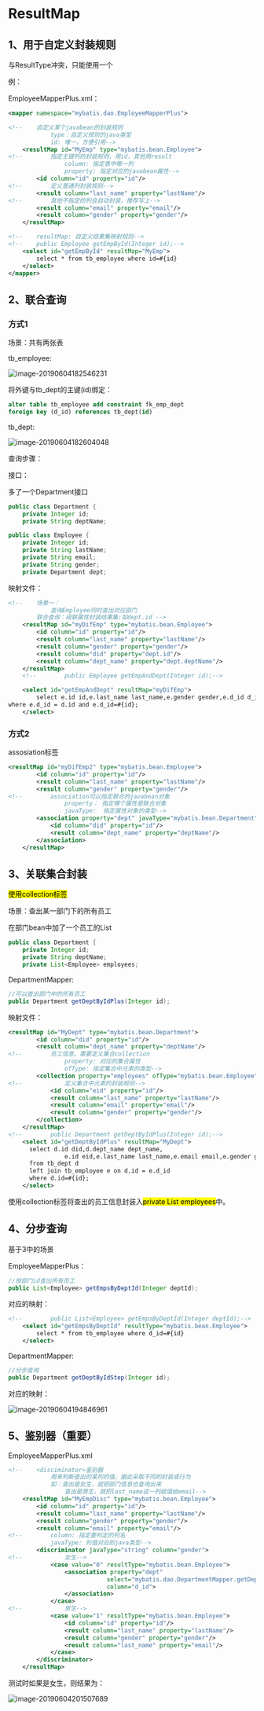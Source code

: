 # ResultMap



## 1、用于自定义封装规则

与ResultType冲突，只能使用一个

例：

EmployeeMapperPlus.xml：

```xml
<mapper namespace="mybatis.dao.EmployeeMapperPlus">

<!--    自定义某个javabean的封装规则
            type：自定义规则的java类型
            id: 唯一，方便引用-->
    <resultMap id="MyEmp" type="mybatis.bean.Employee">
<!--        指定主键列的封装规则，用id，其他用result
                column: 指定表中哪一列
                property: 指定对应的javabean属性-->
        <id column="id" property="id"/>
<!--        定义普通列封装规则-->
        <result column="last_name" property="lastName"/>
<!--        其他不指定的列会自动封装，推荐写上-->
        <result column="email" property="email"/>
        <result column="gender" property="gender"/>
    </resultMap>

<!--    resultMap: 自定义结果集映射规则-->
<!--    public Employee getEmpById(Integer id);-->
    <select id="getEmpById" resultMap="MyEmp">
        select * from tb_employee where id=#{id}
    </select>
</mapper>
```





## 2、联合查询

### 方式1

场景：共有两张表

tb_employee:

![image-20190604182546231](../PicSource/image-20190604182546231.png)

将外键与tb_dept的主键(id)绑定：

```sql
alter table tb_employee add constraint fk_emp_dept
foreign key (d_id) references tb_dept(id)
```



tb_dept:

![image-20190604182604048](../PicSource/image-20190604182604048.png)



查询步骤：

接口：

多了一个Department接口

```java
public class Department {
    private Integer id;
    private String deptName;
```

```java
public class Employee {
    private Integer id;
    private String lastName;
    private String email;
    private String gender;
    private Department dept;
```



映射文件：

```xml
<!--    场景一：
            查询Employee同时查出对应部门
        联合查询：级联属性封装结果集:如dept.id -->
    <resultMap id="myDifEmp" type="mybatis.bean.Employee">
        <id column="id" property="id"/>
        <result column="last_name" property="lastName"/>
        <result column="gender" property="gender"/>
        <result column="did" property="dept.id"/>
        <result column="dept_name" property="dept.deptName"/>
    </resultMap>
    <!--        public Employee getEmpAndDept(Integer id);-->

    <select id="getEmpAndDept" resultMap="myDifEmp">
        select e.id id,e.last_name last_name,e.gender gender,e.d_id d_id,d.id did,d.dept_name dept_name from tb_employee e,tb_dept d
where e.d_id = d.id and e.d_id=#{id};
    </select>
```



### 方式2

assosiation标签

```xml
<resultMap id="myDifEmp2" type="mybatis.bean.Employee">
        <id column="id" property="id"/>
        <result column="last_name" property="lastName"/>
        <result column="gender" property="gender"/>
<!--        association可以指定联合的javabean对象
                property： 指定哪个属性是联合对象
                javaType:  指定属性对象的类型-->
        <association property="dept" javaType="mybatis.bean.Department">
            <id column="did" property="id"/>
            <result column="dept_name" property="deptName"/>
        </association>
    </resultMap>
```



## 3、关联集合封装

<mark>使用collection标签</mark>

场景：查出某一部门下的所有员工

在部门bean中加了一个员工的List

```java
public class Department {
    private Integer id;
    private String deptName;
    private List<Employee> employees;
```



DepartmentMapper:

```java
//可以查出部门中的所有员工
public Department getDeptByIdPlus(Integer id);
```



映射文件：

```xml
<resultMap id="MyDept" type="mybatis.bean.Department">
        <id column="did" property="id"/>
        <result column="dept_name" property="deptName"/>
<!--        员工信息，需要定义集合collection
                property: 对应的集合属性
                ofType: 指定集合中元素的类型-->
        <collection property="employees" ofType="mybatis.bean.Employee">
<!--            定义集合中元素的封装规则-->
            <id column="eid" property="id"/>
            <result column="last_name" property="lastName"/>
            <result column="email" property="email"/>
            <result column="gender" property="gender"/>
        </collection>
    </resultMap>
<!--        public Department getDeptByIdPlus(Integer id);-->
    <select id="getDeptByIdPlus" resultMap="MyDept">
      select d.id did,d.dept_name dept_name,
                e.id eid,e.last_name last_name,e.email email,e.gender gender
      from tb_dept d
      left join tb_employee e on d.id = e.d_id
      where d.id=#{id};
    </select>
```



使用collection标签将查出的员工信息封装入<mark>private List<Employee> employees</mark>中。



## 4、分步查询

基于3中的场景

EmployeeMapperPlus：

```java
//按部门id查出所有员工
public List<Employee> getEmpsByDeptId(Integer deptId);
```

对应的映射：

```xml
<!--        public List<Employee> getEmpsByDeptId(Integer deptId);-->
    <select id="getEmpsByDeptId" resultType="mybatis.bean.Employee">
        select * from tb_employee where d_id=#{id}
    </select>
```



DepartmentMapper:

```java
//分步查询
public Department getDeptByIdStep(Integer id);
```

对应的映射：

![image-20190604194846961](../PicSource/image-20190604194846961.png)





## 5、鉴别器（重要）



EmployeeMapperPlus.xml

```xml
<!--    <disciminator>鉴别器
            用来判断查出的某列的值，据此采取不同的封装或行为
            如：查出是女生，就把部门信息也查询出来
                查出是男生，就把last_name这一列赋值给email-->
    <resultMap id="MyEmpDisc" type="mybatis.bean.Employee">
        <id column="id" property="id"/>
        <result column="last_name" property="lastName"/>
        <result column="gender" property="gender"/>
        <result column="email" property="email"/>
<!--        column: 指定要判定的列名
            javaType: 列值对应的java类型-->
        <discriminator javaType="string" column="gender">
<!--            女生-->
            <case value="0" resultType="mybatis.bean.Employee">
                <association property="dept"
                            select="mybatis.dao.DepartmentMapper.getDeptById"
                            column="d_id">
                </association>
            </case>
<!--            男生-->
            <case value="1" resultType="mybatis.bean.Employee">
                <id column="id" property="id"/>
                <result column="last_name" property="lastName"/>
                <result column="gender" property="gender"/>
                <result column="last_name" property="email"/>
            </case>
        </discriminator>
    </resultMap>
```



测试时如果是女生，则结果为：

![image-20190604201507689](../PicSource/image-20190604201507689.png)